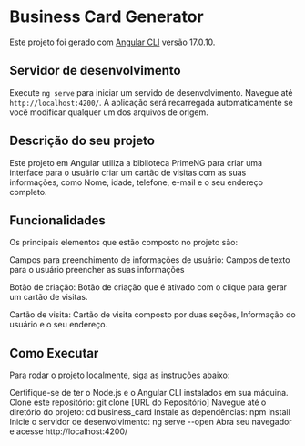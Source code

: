 # Business Card Generator

Este projeto foi gerado com [Angular CLI](https://github.com/angular/angular-cli) versão 17.0.10.

## Servidor de desenvolvimento

Execute `ng serve` para iniciar um servido de desenvolvimento. Navegue até `http://localhost:4200/`. A aplicação será recarregada automaticamente se você modificar qualquer um dos arquivos de origem.

## Descrição do seu projeto

Este projeto em Angular utiliza a biblioteca PrimeNG para criar uma interface para o usuário criar um cartão de visitas com as suas informações, como Nome, idade, telefone, e-mail e o seu endereço completo.

## Funcionalidades

Os principais elementos que estão composto no projeto são:

Campos para preenchimento de informações de usuário: Campos de texto para o usuário preencher as suas informações

Botão de criação: Botão de criação que é ativado com o clique para gerar um cartão de visitas.

Cartão de visita: Cartão de visita composto por duas seções, Informação do usuário e o seu endereço.

## Como Executar

Para rodar o projeto localmente, siga as instruções abaixo:

Certifique-se de ter o Node.js e o Angular CLI instalados em sua máquina.
Clone este repositório: git clone [URL do Repositório]
Navegue até o diretório do projeto: cd business_card
Instale as dependências: npm install
Inicie o servidor de desenvolvimento: ng serve --open
Abra seu navegador e acesse http://localhost:4200/